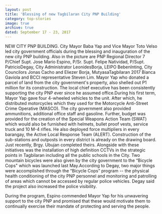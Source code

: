 ```yaml
---
layout: post
title: 'Blessing of new Tagbilaran City PNP Building'
category: top-stories
image: true
archive: true
dated: September 17 - 23, 2017
---
```


NEW CITY PNP BUILDING. City Mayor Baba Yap and Vice Mayor Toto Velso led city government officials during the blessing and inauguration of the new city PNP building. Also in the picture are PNP Regional Director 7 P/Chief Supt. Jose Mario Espino, P/Sr. Supt. Felipe Natividad, P/Supt. PatricioDegay, City Administrator LeonidesBorja, LEIPO BebenInting, City Councilors Jonas Cacho and Eliezer Borja, MutyasaTagbilaran 2017 Bianca Gaviola and BCCI representative Steven Lim. Mayor Yap who donated a parcel of land from the city government's property, also shelled out P1 million for its construction. The local chief executive has been consistently supporting the city PNP ever since he assumed office.During his first term, Mayor Yap gave four 4-wheeled vehicles to the unit. After which, he distributed motorcycles which they used for the Motorcycle Anti-Street Crime Operative (MASCO). The city government also provided ammunitions, additional office staff and gasoline. Further, budget was provided for the creation of the Special Weapons Action Team (SWAT) which would also be furnished with helmets, bullet proof vests, service truck and 10 M-4 rifles. He also deployed force multipliers in every barangay, the Active Local Response Team (ALERT). Construction of the sub-stations and outposts in every district is already on the drawing board. Just recently, Brgy. Ubujan completed theirs. Alongside with these initiatives was the installation of high definition CCTVs in the strategic points in Tagbilaran including all the public schools in the City. Two mountain bicycles were also given by the city government to the “Bicycle Cops" which was launched last May.According to Degay, two major things were accomplished through the “Bicycle Cops” program -- the physical health conditioning of the city PNP personnel and monitoring and patrolling of areas which cannot be accessed by regular police vehicles. Degay said the project also increased the police visibility. 

During the program, Espino commended Mayor Yap for his unwavering support to the city PNP and promised that these would motivate them to continually exercise their mandate of protecting and serving the people.

